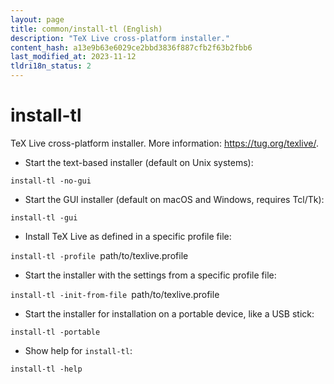 ```yaml
---
layout: page
title: common/install-tl (English)
description: "TeX Live cross-platform installer."
content_hash: a13e9b63e6029ce2bbd3836f887cfb2f63b2fbb6
last_modified_at: 2023-11-12
tldri18n_status: 2
---
```

# install-tl

TeX Live cross-platform installer.
More information: <https://tug.org/texlive/>.

- Start the text-based installer (default on Unix systems):

`install-tl -no-gui`

- Start the GUI installer (default on macOS and Windows, requires Tcl/Tk):

`install-tl -gui`

- Install TeX Live as defined in a specific profile file:

`install-tl -profile `<span class="tldr-var badge badge-pill bg-dark-lm bg-white-dm text-white-lm text-dark-dm font-weight-bold">path/to/texlive.profile</span>

- Start the installer with the settings from a specific profile file:

`install-tl -init-from-file `<span class="tldr-var badge badge-pill bg-dark-lm bg-white-dm text-white-lm text-dark-dm font-weight-bold">path/to/texlive.profile</span>

- Start the installer for installation on a portable device, like a USB stick:

`install-tl -portable`

- Show help for `install-tl`:

`install-tl -help`
